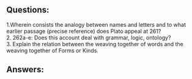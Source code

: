 ## Questions:
1.Wherein consists the analogy between names and letters and to what earlier passage (precise reference) does Plato appeal at 261? <br>
2. 262a-e: Does this account deal with grammar, logic, ontology?  <br>
3. Explain the relation between the weaving together of words and the weaving together of Forms or Kinds. <br>

## Answers:
